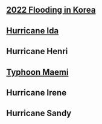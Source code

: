 

## [2022 Flooding in Korea](Flood22.html)

## [Hurricane Ida](Ida.html)

## Hurricane Henri

## [Typhoon Maemi](Maemi.html)

## Hurricane Irene

## Hurricane Sandy
